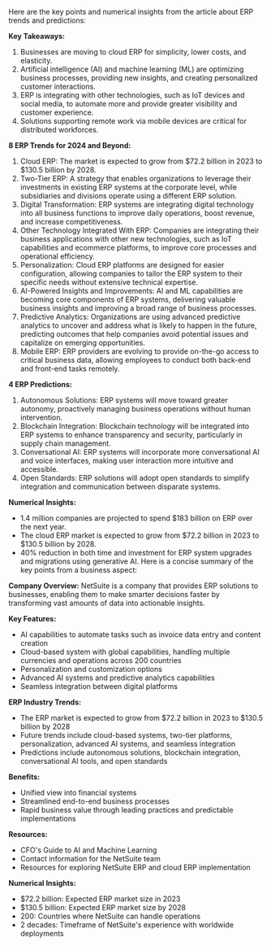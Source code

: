 Here are the key points and numerical insights from the article about ERP trends and predictions:

**Key Takeaways:**

1. Businesses are moving to cloud ERP for simplicity, lower costs, and elasticity.
2. Artificial intelligence (AI) and machine learning (ML) are optimizing business processes, providing new insights, and creating personalized customer interactions.
3. ERP is integrating with other technologies, such as IoT devices and social media, to automate more and provide greater visibility and customer experience.
4. Solutions supporting remote work via mobile devices are critical for distributed workforces.

**8 ERP Trends for 2024 and Beyond:**

1. Cloud ERP: The market is expected to grow from $72.2 billion in 2023 to $130.5 billion by 2028.
2. Two-Tier ERP: A strategy that enables organizations to leverage their investments in existing ERP systems at the corporate level, while subsidiaries and divisions operate using a different ERP solution.
3. Digital Transformation: ERP systems are integrating digital technology into all business functions to improve daily operations, boost revenue, and increase competitiveness.
4. Other Technology Integrated With ERP: Companies are integrating their business applications with other new technologies, such as IoT capabilities and ecommerce platforms, to improve core processes and operational efficiency.
5. Personalization: Cloud ERP platforms are designed for easier configuration, allowing companies to tailor the ERP system to their specific needs without extensive technical expertise.
6. AI-Powered Insights and Improvements: AI and ML capabilities are becoming core components of ERP systems, delivering valuable business insights and improving a broad range of business processes.
7. Predictive Analytics: Organizations are using advanced predictive analytics to uncover and address what is likely to happen in the future, predicting outcomes that help companies avoid potential issues and capitalize on emerging opportunities.
8. Mobile ERP: ERP providers are evolving to provide on-the-go access to critical business data, allowing employees to conduct both back-end and front-end tasks remotely.

**4 ERP Predictions:**

1. Autonomous Solutions: ERP systems will move toward greater autonomy, proactively managing business operations without human intervention.
2. Blockchain Integration: Blockchain technology will be integrated into ERP systems to enhance transparency and security, particularly in supply chain management.
3. Conversational AI: ERP systems will incorporate more conversational AI and voice interfaces, making user interaction more intuitive and accessible.
4. Open Standards: ERP solutions will adopt open standards to simplify integration and communication between disparate systems.

**Numerical Insights:**

* 1.4 million companies are projected to spend $183 billion on ERP over the next year.
* The cloud ERP market is expected to grow from $72.2 billion in 2023 to $130.5 billion by 2028.
* 40% reduction in both time and investment for ERP system upgrades and migrations using generative AI.
Here is a concise summary of the key points from a business aspect:

**Company Overview:**
NetSuite is a company that provides ERP solutions to businesses, enabling them to make smarter decisions faster by transforming vast amounts of data into actionable insights.

**Key Features:**

* AI capabilities to automate tasks such as invoice data entry and content creation
* Cloud-based system with global capabilities, handling multiple currencies and operations across 200 countries
* Personalization and customization options
* Advanced AI systems and predictive analytics capabilities
* Seamless integration between digital platforms

**ERP Industry Trends:**

* The ERP market is expected to grow from $72.2 billion in 2023 to $130.5 billion by 2028
* Future trends include cloud-based systems, two-tier platforms, personalization, advanced AI systems, and seamless integration
* Predictions include autonomous solutions, blockchain integration, conversational AI tools, and open standards

**Benefits:**

* Unified view into financial systems
* Streamlined end-to-end business processes
* Rapid business value through leading practices and predictable implementations

**Resources:**

* CFO's Guide to AI and Machine Learning
* Contact information for the NetSuite team
* Resources for exploring NetSuite ERP and cloud ERP implementation

**Numerical Insights:**

* $72.2 billion: Expected ERP market size in 2023
* $130.5 billion: Expected ERP market size by 2028
* 200: Countries where NetSuite can handle operations
* 2 decades: Timeframe of NetSuite's experience with worldwide deployments